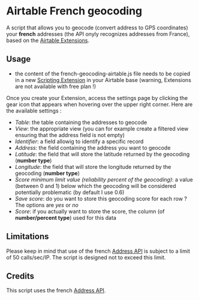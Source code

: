# Airtable French geocoding

A script that allows you to geocode (convert address to GPS coordinates) your **french** addresses (the API onyly recognizes addresses from France), based on the [Airtable Extensions](https://support.airtable.com/docs/airtable-extensions-overview).

## Usage
- the content of the french-geocoding-airtable.js file needs to be copied in a new [Scripting Extension](https://support.airtable.com/docs/en/scripting-extension-overview) in your Airtable base (warning, Extensions are not available with free plan !)

Once you create your Extension, access the settings page by clicking the gear icon that appears when hovering over the upper right corner.
Here are the available settings :
- *Table*: the table containing the addresses to geocode
- *View*: the appropriate view (you can for example create a filtered view ensuring that the address field is not empty)
- *Identifier*: a field allowig to identify a specific record
- *Address*: the field containing the address you want to geocode
- *Latitude*: the field that will store the latitude returned by the geocoding (**number type**)
- *Longitude*: the field that will store the longitude returned by the geocoding (**number type**)
- *Score minimum limit value (reliability percent of the geocoding)*: a value (between 0 and 1) below which the geocoding will be considered potentially problematic (by default I use 0.6)
- *Save score*: do you want to store this geocoding score for each row ? The options are _yes_ or _no_
- *Score*: if you actually want to store the score, the column (of **number/percent type**) used  for this data

## Limitations
Please keep in mind that use of the french [Address API](https://adresse.data.gouv.fr/api-doc/adresse) is subject to a limit of 50 calls/sec/IP. The script is designed not to exceed this limit.

## Credits
This script uses the french [Address API](https://adresse.data.gouv.fr/api-doc/adresse).
